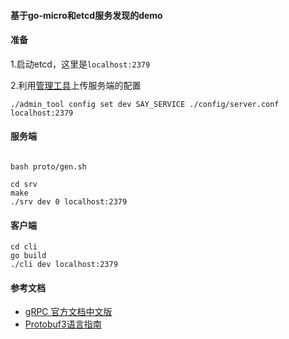 #### 基于go-micro和etcd服务发现的demo

#### 准备
1.启动etcd，这里是`localhost:2379`

2.利用[管理工具](https://github.com/Felyne/admin_tool)上传服务端的配置
```shell
./admin_tool config set dev SAY_SERVICE ./config/server.conf localhost:2379
```

#### 服务端
```shell

bash proto/gen.sh

cd srv
make
./srv dev 0 localhost:2379
```

#### 客户端
```shell
cd cli
go build
./cli dev localhost:2379
```

#### 参考文档
  - [gRPC 官方文档中文版](https://doc.oschina.net/grpc)
  - [Protobuf3语言指南](https://blog.csdn.net/u011518120/article/details/54604615)